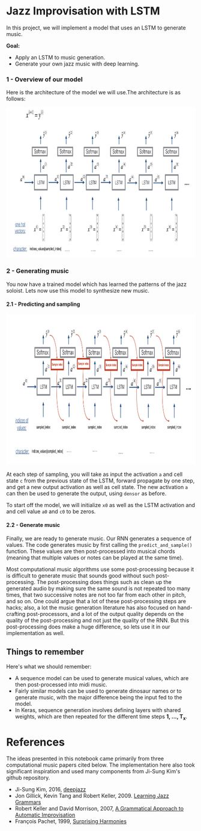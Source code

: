 # Jazz Improvisation with LSTM

In this project, we will implement a model that uses an LSTM to generate music.

**Goal:**
- Apply an LSTM to music generation.
- Generate your own jazz music with deep learning.

### 1 - Overview of our model
Here is the architecture of the model we will use.The architecture is as follows:

<img src="images/music_generation.png" style="width:600;height:400px;">

### 2 - Generating music
You now have a trained model which has learned the patterns of the jazz soloist. Lets now use this model to synthesize new music.

#### 2.1 - Predicting and sampling
<img src="images/music_gen.png" style="width:600;height:400px;">

At each step of sampling, you will take as input the activation `a` and cell state `c` from the previous state of the LSTM, forward propagate by one step, and get a new output activation as well as cell state. The new activation `a` can then be used to generate the output, using `densor` as before. 

To start off the model, we will initialize `x0` as well as the LSTM activation and and cell value `a0` and `c0` to be zeros. 

#### 2.2 - Generate music 
Finally, we are ready to generate music. Our RNN generates a sequence of values. The code generates music by first calling the `predict_and_sample()` function. These values are then post-processed into musical chords (meaning that multiple values or notes can be played at the same time). 

Most computational music algorithms use some post-processing because it is difficult to generate music that sounds good without such post-processing. The post-processing does things such as clean up the generated audio by making sure the same sound is not repeated too many times, that two successive notes are not too far from each other in pitch, and so on. One could argue that a lot of these post-processing steps are hacks; also, a lot the music generation literature has also focused on hand-crafting post-processors, and a lot of the output quality depends on the quality of the post-processing and not just the quality of the RNN. But this post-processing does make a huge difference, so lets use it in our implementation as well. 

## Things to remember 
Here's what we should remember:
- A sequence model can be used to generate musical values, which are then post-processed into midi music. 
- Fairly similar models can be used to generate dinosaur names or to generate music, with the major difference being the input fed to the model.  
- In Keras, sequence generation involves defining layers with shared weights, which are then repeated for the different time steps **1, ..., T<sub>x</sub>**. 

# References

The ideas presented in this notebook came primarily from three computational music papers cited below. The implementation here also took significant inspiration and used many components from Ji-Sung Kim's github repository.

- Ji-Sung Kim, 2016, [deepjazz](https://github.com/jisungk/deepjazz)
- Jon Gillick, Kevin Tang and Robert Keller, 2009. [Learning Jazz Grammars](http://ai.stanford.edu/~kdtang/papers/smc09-jazzgrammar.pdf)
- Robert Keller and David Morrison, 2007, [A Grammatical Approach to Automatic Improvisation](http://smc07.uoa.gr/SMC07%20Proceedings/SMC07%20Paper%2055.pdf)
- François Pachet, 1999, [Surprising Harmonies](http://citeseerx.ist.psu.edu/viewdoc/download?doi=10.1.1.5.7473&rep=rep1&type=pdf)

